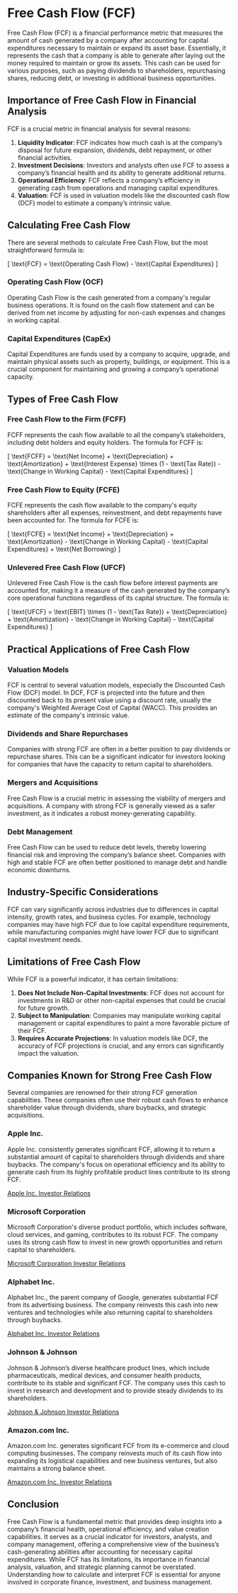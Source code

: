 # Free Cash Flow (FCF)

Free Cash Flow (FCF) is a financial performance metric that measures the amount of cash generated by a company after accounting for capital expenditures necessary to maintain or expand its asset base. Essentially, it represents the cash that a company is able to generate after laying out the money required to maintain or grow its assets. This cash can be used for various purposes, such as paying dividends to shareholders, repurchasing shares, reducing debt, or investing in additional business opportunities.

## Importance of Free Cash Flow in Financial Analysis

FCF is a crucial metric in financial analysis for several reasons:
1. **Liquidity Indicator**: FCF indicates how much cash is at the company’s disposal for future expansion, dividends, debt repayment, or other financial activities.
2. **Investment Decisions**: Investors and analysts often use FCF to assess a company’s financial health and its ability to generate additional returns.
3. **Operational Efficiency**: FCF reflects a company’s efficiency in generating cash from operations and managing capital expenditures.
4. **Valuation**: FCF is used in valuation models like the discounted cash flow (DCF) model to estimate a company’s intrinsic value.

## Calculating Free Cash Flow

There are several methods to calculate Free Cash Flow, but the most straightforward formula is:

\[ \text{FCF} = \text{Operating Cash Flow} - \text{Capital Expenditures} \]

### Operating Cash Flow (OCF)

Operating Cash Flow is the cash generated from a company's regular business operations. It is found on the cash flow statement and can be derived from net income by adjusting for non-cash expenses and changes in working capital.

### Capital Expenditures (CapEx)

Capital Expenditures are funds used by a company to acquire, upgrade, and maintain physical assets such as property, buildings, or equipment. This is a crucial component for maintaining and growing a company’s operational capacity.

## Types of Free Cash Flow

### Free Cash Flow to the Firm (FCFF)

FCFF represents the cash flow available to all the company’s stakeholders, including debt holders and equity holders. The formula for FCFF is:

\[ \text{FCFF} = \text{Net Income} + \text{Depreciation} + \text{Amortization} + \text{Interest Expense} \times (1 - \text{Tax Rate}) - \text{Change in Working Capital} - \text{Capital Expenditures} \]

### Free Cash Flow to Equity (FCFE)

FCFE represents the cash flow available to the company's equity shareholders after all expenses, reinvestment, and debt repayments have been accounted for. The formula for FCFE is:

\[ \text{FCFE} = \text{Net Income} + \text{Depreciation} + \text{Amortization} - \text{Change in Working Capital} - \text{Capital Expenditures} + \text{Net Borrowing} \]

### Unlevered Free Cash Flow (UFCF)

Unlevered Free Cash Flow is the cash flow before interest payments are accounted for, making it a measure of the cash generated by the company’s core operational functions regardless of its capital structure. The formula is:

\[ \text{UFCF} = \text{EBIT} \times (1 - \text{Tax Rate}) + \text{Depreciation} + \text{Amortization} - \text{Change in Working Capital} - \text{Capital Expenditures} \]

## Practical Applications of Free Cash Flow

### Valuation Models

FCF is central to several valuation models, especially the Discounted Cash Flow (DCF) model. In DCF, FCF is projected into the future and then discounted back to its present value using a discount rate, usually the company's Weighted Average Cost of Capital (WACC). This provides an estimate of the company's intrinsic value.

### Dividends and Share Repurchases

Companies with strong FCF are often in a better position to pay dividends or repurchase shares. This can be a significant indicator for investors looking for companies that have the capacity to return capital to shareholders.

### Mergers and Acquisitions

Free Cash Flow is a crucial metric in assessing the viability of mergers and acquisitions. A company with strong FCF is generally viewed as a safer investment, as it indicates a robust money-generating capability.

### Debt Management

Free Cash Flow can be used to reduce debt levels, thereby lowering financial risk and improving the company’s balance sheet. Companies with high and stable FCF are often better positioned to manage debt and handle economic downturns.

## Industry-Specific Considerations

FCF can vary significantly across industries due to differences in capital intensity, growth rates, and business cycles. For example, technology companies may have high FCF due to low capital expenditure requirements, while manufacturing companies might have lower FCF due to significant capital investment needs.

## Limitations of Free Cash Flow

While FCF is a powerful indicator, it has certain limitations:
1. **Does Not Include Non-Capital Investments**: FCF does not account for investments in R&D or other non-capital expenses that could be crucial for future growth.
2. **Subject to Manipulation**: Companies may manipulate working capital management or capital expenditures to paint a more favorable picture of their FCF.
3. **Requires Accurate Projections**: In valuation models like DCF, the accuracy of FCF projections is crucial, and any errors can significantly impact the valuation.

## Companies Known for Strong Free Cash Flow

Several companies are renowned for their strong FCF generation capabilities. These companies often use their robust cash flows to enhance shareholder value through dividends, share buybacks, and strategic acquisitions.

### Apple Inc.

Apple Inc. consistently generates significant FCF, allowing it to return a substantial amount of capital to shareholders through dividends and share buybacks. The company's focus on operational efficiency and its ability to generate cash from its highly profitable product lines contribute to its strong FCF.

[Apple Inc. Investor Relations](https://investor.apple.com/)

### Microsoft Corporation

Microsoft Corporation's diverse product portfolio, which includes software, cloud services, and gaming, contributes to its robust FCF. The company uses its strong cash flow to invest in new growth opportunities and return capital to shareholders.

[Microsoft Corporation Investor Relations](https://www.microsoft.com/en-us/Investor/)

### Alphabet Inc.

Alphabet Inc., the parent company of Google, generates substantial FCF from its advertising business. The company reinvests this cash into new ventures and technologies while also returning capital to shareholders through buybacks.

[Alphabet Inc. Investor Relations](https://abc.xyz/investor/)

### Johnson & Johnson

Johnson & Johnson’s diverse healthcare product lines, which include pharmaceuticals, medical devices, and consumer health products, contribute to its stable and significant FCF. The company uses this cash to invest in research and development and to provide steady dividends to its shareholders.

[Johnson & Johnson Investor Relations](https://www.jnj.com/investor-relations/)

### Amazon.com Inc.

Amazon.com Inc. generates significant FCF from its e-commerce and cloud computing businesses. The company reinvests much of its cash flow into expanding its logistical capabilities and new business ventures, but also maintains a strong balance sheet.

[Amazon.com Inc. Investor Relations](https://www.amazon.com/ir)

## Conclusion

Free Cash Flow is a fundamental metric that provides deep insights into a company’s financial health, operational efficiency, and value creation capabilities. It serves as a crucial indicator for investors, analysts, and company management, offering a comprehensive view of the business’s cash-generating abilities after accounting for necessary capital expenditures. While FCF has its limitations, its importance in financial analysis, valuation, and strategic planning cannot be overstated. Understanding how to calculate and interpret FCF is essential for anyone involved in corporate finance, investment, and business management.